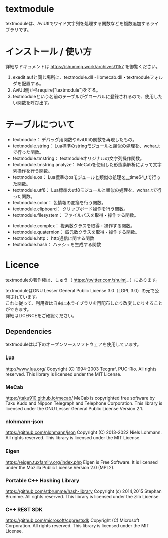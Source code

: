 # textmodule
textmoduleは、AviUtlでワイド文字列を処理する関数などを複数追加するライブラリです。

# インストール / 使い方
詳細なドキュメントは https://shummg.work/archives/1157 を御覧ください。
1. exedit.aufと同じ場所に、textmodule.dll・libmecab.dll・textmoduleフォルダを配置する。
2. AviUtl側からrequire("textmodule")をする。
3. textmoduleという名前のテーブルがグローバルに登録されるので、使用したい関数を呼び出す。

# テーブルについて
+ textmodule： デバッグ用関数やAviUtlの関数を再現したもの。
+ textmodule.string： Lua標準のstringモジュールと類似の処理を、wchar_tで行った関数。
+ textmodule.tmstring： textmoduleオリジナルの文字列操作関数。
+ textmodule.tmstring.analyze： MeCabを使用した形態素解析によって文字列操作を行う関数。
+ textmodule.os： Lua標準のosモジュールと類似の処理を__time64_tで行った関数。
+ textmodule.utf8： Lua標準のutf8モジュールと類似の処理を、wchar_tで行った関数。
+ textmodule.color： 色情報の変換を行う関数。
+ textmodule.clipboard： クリップボード操作を行う関数。
+ textmodule.filesystem： ファイルパスを取得・操作する関数。
* textmodule.complex： 複素数クラスを取得・操作する関数。
* textmodule.quaternion： 四元数クラスを取得・操作する関数。
* textmodule.http： http通信に関する関数
* textmodule.hash： ハッシュを生成する関数

# Licence
textmoduleの著作権は、しゅう（ https://twitter.com/shulmj_ ）にあります。  

textmoduleはGNU Lesser General Public License 3.0（LGPL 3.0）の元で公開されています。  
これに従って、利用者は自由に本ライブラリを再配布したり改変したりすることができます。  
詳細はLICENCEをご確認ください。

## Dependencies
textmoduleは以下のオープンソースソフトウェアを使用しています。

### Lua
http://www.lua.org/
Copyright (C) 1994-2003 Tecgraf, PUC-Rio. All rights reserved.
This library is licensed under the MIT License.

### MeCab
https://taku910.github.io/mecab/
MeCab is copyrighted free software by Taku Kudo and Nippon Telegraph and Telephone Corporation.
This library is licensed under the GNU Lesser General Public License Version 2.1.

### nlohmann-json
https://github.com/nlohmann/json
Copyright (C) 2013-2022 Niels Lohmann. All rights reserved.
This library is licensed under the MIT License.

### Eigen
https://eigen.tuxfamily.org/index.php
Eigen is Free Software. It is licensed under the Mozilla Public License Version 2.0 (MPL2).

### Portable C++ Hashing Library
https://github.com/stbrumme/hash-library
Copyright (c) 2014,2015 Stephan Brumme. All rights reserved.
This library is licensed under the zlib License.

### C++ REST SDK
https://github.com/microsoft/cpprestsdk
Copyright (C) Microsoft Corporation. All rights reserved.
This library is licensed under the MIT License.
